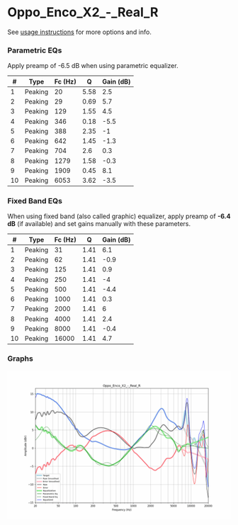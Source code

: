 # Oppo_Enco_X2_-_Real_R
See [usage instructions](https://github.com/jaakkopasanen/AutoEq#usage) for more options and info.

### Parametric EQs
Apply preamp of -6.5 dB when using parametric equalizer.

|   # | Type    |   Fc (Hz) |    Q |   Gain (dB) |
|-----|---------|-----------|------|-------------|
|   1 | Peaking |        20 | 5.58 |         2.5 |
|   2 | Peaking |        29 | 0.69 |         5.7 |
|   3 | Peaking |       129 | 1.55 |         4.5 |
|   4 | Peaking |       346 | 0.18 |        -5.5 |
|   5 | Peaking |       388 | 2.35 |        -1   |
|   6 | Peaking |       642 | 1.45 |        -1.3 |
|   7 | Peaking |       704 | 2.6  |         0.3 |
|   8 | Peaking |      1279 | 1.58 |        -0.3 |
|   9 | Peaking |      1909 | 0.45 |         8.1 |
|  10 | Peaking |      6053 | 3.62 |        -3.5 |

### Fixed Band EQs
When using fixed band (also called graphic) equalizer, apply preamp of **-6.4 dB** (if available) and set gains manually with these parameters.

|   # | Type    |   Fc (Hz) |    Q |   Gain (dB) |
|-----|---------|-----------|------|-------------|
|   1 | Peaking |        31 | 1.41 |         6.1 |
|   2 | Peaking |        62 | 1.41 |        -0.9 |
|   3 | Peaking |       125 | 1.41 |         0.9 |
|   4 | Peaking |       250 | 1.41 |        -4   |
|   5 | Peaking |       500 | 1.41 |        -4.4 |
|   6 | Peaking |      1000 | 1.41 |         0.3 |
|   7 | Peaking |      2000 | 1.41 |         6   |
|   8 | Peaking |      4000 | 1.41 |         2.4 |
|   9 | Peaking |      8000 | 1.41 |        -0.4 |
|  10 | Peaking |     16000 | 1.41 |         4.7 |

### Graphs
![](./Oppo_Enco_X2_-_Real_R.png)
